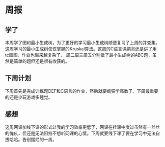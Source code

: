  # **周报**
## **学了**
本周学了图和最小生成树，为了更好的学习最小生成树顺便复习了上周的并查集。这周学习的最小生成树仅仅掌握的Kruskal算法。这周的C语言课鹏哥还是讲了用tc画图，作业也越来越复杂了， 周二周三周五分别做了最小生成树的ABC题，虽然是简单的题但还是很有收获的。

## **下周计划**
下周首先是完成训练题DEF和C语言的作业，然后就要疯狂学高数了，下周最重要的还是少玩游戏多睡觉。

## **感想**
这周网课加线下课的形式让我的学习效率更低了，网课在挂课中度过虽然有一丝丝的愧疚，但还是无法阻挡不想听网课的心情。下周就要线下课了要在学习中无法自拔哈哈。告别摆烂的一周。
